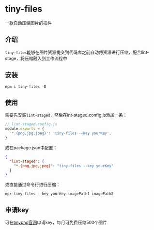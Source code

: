 # tiny-files
一款自动压缩图片的插件
## 介绍
`tiny-files`能够在图片资源提交到代码库之前自动将资源进行压缩，配合lint-stage，将压缩融入到工作流程中
## 安装
```
npm i tiny-files -D
```
## 使用
需要先安装`lint-staged`，然后在int-staged.config.js添加一条：
``` js
// lint-staged.config.js
module.exports = {
  '*.{png,jpg,jpeg}': 'tiny-files --key yourKey',
}
```
或在package.json中配置：
```json
{
  "lint-staged": {
    "*.{png,jpg,jpeg}": "tiny-files --key yourKey"
  }
}
```
或直接通过命令行进行压缩：
```
npx tiny-files --key yourKey imagePath1 imagePath2
```
## 申请key
可在[tinypng官网](https://tinypng.com/developers)申请key，每月可免费压缩500个图片
